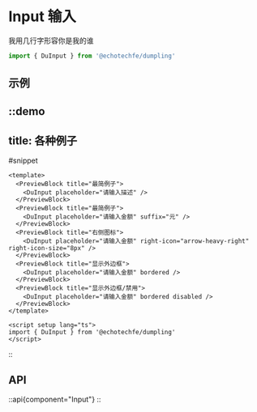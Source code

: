 # Input 输入

我用几行字形容你是我的谁

```ts
import { DuInput } from '@echotechfe/dumpling'
```

## 示例

::demo
---
title: 各种例子
---
#snippet
```vue
<template>
  <PreviewBlock title="最简例子">
    <DuInput placeholder="请输入描述" />
  </PreviewBlock>
  <PreviewBlock title="最简例子">
    <DuInput placeholder="请输入金额" suffix="元" />
  </PreviewBlock>
  <PreviewBlock title="右侧图标">
    <DuInput placeholder="请输入金额" right-icon="arrow-heavy-right" right-icon-size="8px" />
  </PreviewBlock>
  <PreviewBlock title="显示外边框">
    <DuInput placeholder="请输入金额" bordered />
  </PreviewBlock>
  <PreviewBlock title="显示外边框/禁用">
    <DuInput placeholder="请输入金额" bordered disabled />
  </PreviewBlock>
</template>

<script setup lang="ts">
import { DuInput } from '@echotechfe/dumpling'
</script>
```
::

## API

::api{component="Input"}
::
